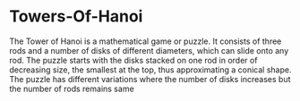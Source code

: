# Towers-Of-Hanoi
The Tower of Hanoi is a mathematical game or puzzle. It consists of three rods and a number of disks of different diameters, which can slide onto any rod. The puzzle starts with the disks stacked on one rod in order of decreasing size, the smallest at the top, thus approximating a conical shape.
The puzzle has different variations where the number of disks increases but the number of rods remains same

